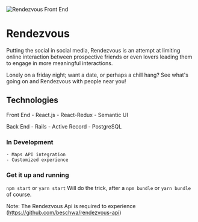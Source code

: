 ![Rendezvous Front End](https://user-images.githubusercontent.com/9085279/136634898-24664a9e-45df-4731-895f-22b3bbdb83cf.png)

# Rendezvous
Putting the social in social media, Rendezvous is an attempt at limiting online interaction between prospective friends or even lovers leading them to engage in more meaningful interactions.

Lonely on a friday night; want a date, or perhaps a chill hang? See what's going on and Rendezvous with people near you!

## Technologies
Front End
	- React.js
	- React-Redux
	- Semantic UI
	
Back End
	- Rails
	- Active Record
	- PostgreSQL
	
	
### In Development
	- Maps API integration
	- Customized experience

### Get it up and running
`npm start` or `yarn start`
Will do the trick, after a `npm bundle` or `yarn bundle` of course.

Note: The Rendezvous Api is required to experience (https://github.com/beschwa/rendezvous-api)
